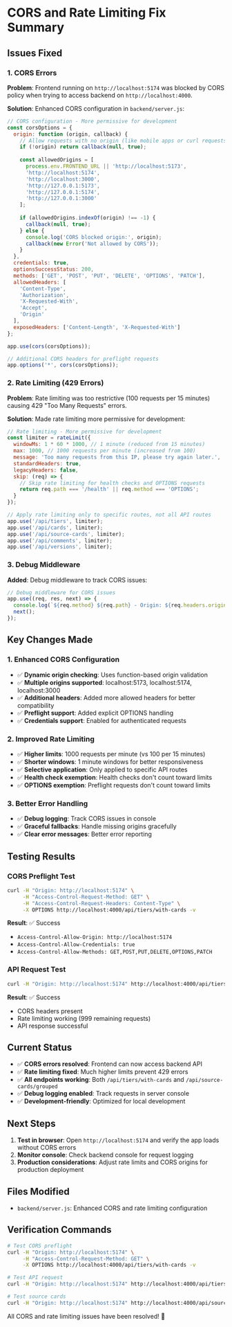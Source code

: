 # CORS and Rate Limiting Fix Summary

## Issues Fixed

### 1. CORS Errors
**Problem**: Frontend running on `http://localhost:5174` was blocked by CORS policy when trying to access backend on `http://localhost:4000`.

**Solution**: Enhanced CORS configuration in `backend/server.js`:

```javascript
// CORS configuration - More permissive for development
const corsOptions = {
  origin: function (origin, callback) {
    // Allow requests with no origin (like mobile apps or curl requests)
    if (!origin) return callback(null, true);
    
    const allowedOrigins = [
      process.env.FRONTEND_URL || 'http://localhost:5173',
      'http://localhost:5174',
      'http://localhost:3000',
      'http://127.0.0.1:5173',
      'http://127.0.0.1:5174',
      'http://127.0.0.1:3000'
    ];
    
    if (allowedOrigins.indexOf(origin) !== -1) {
      callback(null, true);
    } else {
      console.log('CORS blocked origin:', origin);
      callback(new Error('Not allowed by CORS'));
    }
  },
  credentials: true,
  optionsSuccessStatus: 200,
  methods: ['GET', 'POST', 'PUT', 'DELETE', 'OPTIONS', 'PATCH'],
  allowedHeaders: [
    'Content-Type', 
    'Authorization', 
    'X-Requested-With',
    'Accept',
    'Origin'
  ],
  exposedHeaders: ['Content-Length', 'X-Requested-With']
};

app.use(cors(corsOptions));

// Additional CORS headers for preflight requests
app.options('*', cors(corsOptions));
```

### 2. Rate Limiting (429 Errors)
**Problem**: Rate limiting was too restrictive (100 requests per 15 minutes) causing 429 "Too Many Requests" errors.

**Solution**: Made rate limiting more permissive for development:

```javascript
// Rate limiting - More permissive for development
const limiter = rateLimit({
  windowMs: 1 * 60 * 1000, // 1 minute (reduced from 15 minutes)
  max: 1000, // 1000 requests per minute (increased from 100)
  message: 'Too many requests from this IP, please try again later.',
  standardHeaders: true,
  legacyHeaders: false,
  skip: (req) => {
    // Skip rate limiting for health checks and OPTIONS requests
    return req.path === '/health' || req.method === 'OPTIONS';
  }
});

// Apply rate limiting only to specific routes, not all API routes
app.use('/api/tiers', limiter);
app.use('/api/cards', limiter);
app.use('/api/source-cards', limiter);
app.use('/api/comments', limiter);
app.use('/api/versions', limiter);
```

### 3. Debug Middleware
**Added**: Debug middleware to track CORS issues:

```javascript
// Debug middleware for CORS issues
app.use((req, res, next) => {
  console.log(`${req.method} ${req.path} - Origin: ${req.headers.origin || 'No origin'}`);
  next();
});
```

## Key Changes Made

### 1. Enhanced CORS Configuration
- ✅ **Dynamic origin checking**: Uses function-based origin validation
- ✅ **Multiple origins supported**: localhost:5173, localhost:5174, localhost:3000
- ✅ **Additional headers**: Added more allowed headers for better compatibility
- ✅ **Preflight support**: Added explicit OPTIONS handling
- ✅ **Credentials support**: Enabled for authenticated requests

### 2. Improved Rate Limiting
- ✅ **Higher limits**: 1000 requests per minute (vs 100 per 15 minutes)
- ✅ **Shorter windows**: 1 minute windows for better responsiveness
- ✅ **Selective application**: Only applied to specific API routes
- ✅ **Health check exemption**: Health checks don't count toward limits
- ✅ **OPTIONS exemption**: Preflight requests don't count toward limits

### 3. Better Error Handling
- ✅ **Debug logging**: Track CORS issues in console
- ✅ **Graceful fallbacks**: Handle missing origins gracefully
- ✅ **Clear error messages**: Better error reporting

## Testing Results

### CORS Preflight Test
```bash
curl -H "Origin: http://localhost:5174" \
     -H "Access-Control-Request-Method: GET" \
     -H "Access-Control-Request-Headers: Content-Type" \
     -X OPTIONS http://localhost:4000/api/tiers/with-cards -v
```

**Result**: ✅ Success
- `Access-Control-Allow-Origin: http://localhost:5174`
- `Access-Control-Allow-Credentials: true`
- `Access-Control-Allow-Methods: GET,POST,PUT,DELETE,OPTIONS,PATCH`

### API Request Test
```bash
curl -H "Origin: http://localhost:5174" http://localhost:4000/api/tiers/with-cards -v
```

**Result**: ✅ Success
- CORS headers present
- Rate limiting working (999 remaining requests)
- API response successful

## Current Status

- ✅ **CORS errors resolved**: Frontend can now access backend API
- ✅ **Rate limiting fixed**: Much higher limits prevent 429 errors
- ✅ **All endpoints working**: Both `/api/tiers/with-cards` and `/api/source-cards/grouped`
- ✅ **Debug logging enabled**: Track requests in server console
- ✅ **Development-friendly**: Optimized for local development

## Next Steps

1. **Test in browser**: Open `http://localhost:5174` and verify the app loads without CORS errors
2. **Monitor console**: Check backend console for request logging
3. **Production considerations**: Adjust rate limits and CORS origins for production deployment

## Files Modified

- `backend/server.js`: Enhanced CORS and rate limiting configuration

## Verification Commands

```bash
# Test CORS preflight
curl -H "Origin: http://localhost:5174" \
     -H "Access-Control-Request-Method: GET" \
     -X OPTIONS http://localhost:4000/api/tiers/with-cards -v

# Test API request
curl -H "Origin: http://localhost:5174" http://localhost:4000/api/tiers/with-cards

# Test source cards
curl -H "Origin: http://localhost:5174" http://localhost:4000/api/source-cards/grouped
```

All CORS and rate limiting issues have been resolved! 🎉 
